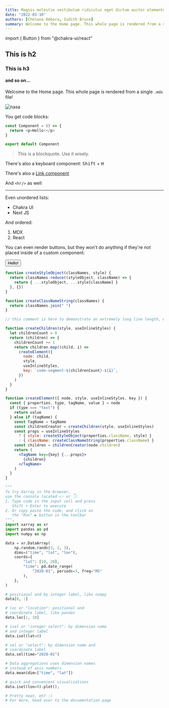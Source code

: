 ```yaml
---
title: Magnis molestie vestibulum ridiculus eget dictum auctor elementum porta fringilla.!
date: "2022-03-10"
authors: [Chetana Débora, Iudith Bruce]
summary: Welcome to the Home page. This whole page is rendered from a single .mdx file!
---
```


import { Button } from "@chakra-ui/react"

## This is h2

### This is h3

#### and so on...

Welcome to the Home page. This whole page is rendered from a single `.mdx` file!

<Image
borderRadius='full'
boxSize='150px'
src="https://www.nasa.gov/sites/default/files/1-bluemarble_west.jpg"
alt="nasa"
/>

You get code blocks:

```javascript
const Component = () => {
  return <p>Hello!</p>
}

export default Component
```

> This is a blockquote. Use it wisely.

<span>
  There's also a keyboard component: <kbd>Shift</kbd> + <kbd>H</kbd>
</span>

There's also a [Link component](https://chakra-ui.com)

And `<hr/>` as well

---

Even unordered lists:

- Chakra UI
- Next JS

And ordered:

1. MDX
2. React

You can even render buttons, but they won't do anything if they're not placed inside of a custom component:

<Button>Hello!</Button>

```jsx
function createStyleObject(classNames, style) {
  return classNames.reduce((styleObject, className) => {
    return { ...styleObject, ...style[className] }
  }, {})
}

function createClassNameString(classNames) {
  return classNames.join(" ")
}

// this comment is here to demonstrate an extremely long line length, well beyond what you should probably allow in your own code, though sometimes you'll be highlighting code you can't refactor, which is unfortunate but should be handled gracefully

function createChildren(style, useInlineStyles) {
  let childrenCount = 0
  return (children) => {
    childrenCount += 1
    return children.map((child, i) =>
      createElement({
        node: child,
        style,
        useInlineStyles,
        key: `code-segment-${childrenCount}-${i}`,
      })
    )
  }
}

function createElement({ node, style, useInlineStyles, key }) {
  const { properties, type, tagName, value } = node
  if (type === "text") {
    return value
  } else if (tagName) {
    const TagName = tagName
    const childrenCreator = createChildren(style, useInlineStyles)
    const props = useInlineStyles
      ? { style: createStyleObject(properties.className, style) }
      : { className: createClassNameString(properties.className) }
    const children = childrenCreator(node.children)
    return (
      <TagName key={key} {...props}>
        {children}
      </TagName>
    )
  }
}
```

```python
"""
To try Xarray in the browser,
use the console located 👉 or 👇:
1. Type code in the input cell and press
   Shift + Enter to execute
2. Or copy paste the code, and click on
   the "Run" ▶ button in the toolbar
""".
import xarray as xr
import pandas as pd
import numpy as np

data = xr.DataArray(
    np.random.randn(3, 2, 3),
    dims=("time", "lat", "lon"),
    coords={
        "lat": [10, 20],
        "time": pd.date_range(
            "2020-01", periods=3, freq="MS"
        ),
    },
)

# positional and by integer label, like numpy
data[0, :]

# loc or "location": positional and
# coordinate label, like pandas
data.loc[:, 10]

# isel or "integer select": by dimension name
# and integer label
data.isel(lat=0)

# sel or "select": by dimension name and
# coordinate label
data.sel(time="2020-01")

# Data aggregations uses dimension names
# instead of axis numbers
data.mean(dim=["time", "lat"])

# quick and convenient visualizations
data.isel(lon=0).plot();

# Pretty neat, eh? :)
# For more, head over to the documentation page
```
